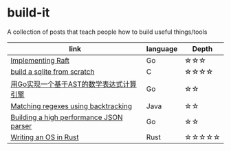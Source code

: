 # build-it
A collection of posts that teach people how to build useful things/tools


|link| language| Depth| 
|---|---|---|
|[Implementing Raft](https://eli.thegreenplace.net/2020/implementing-raft-part-0-introduction/) | Go| ☆☆☆|
|[build a sqlite from scratch](https://cstack.github.io/db_tutorial/) | C |☆☆☆☆|
|[用Go实现一个基于AST的数学表达式计算引擎](https://www.yoytang.com/math-expression-engine.html) | Go|☆☆|
|[Matching regexes using backtracking](https://marcin-chwedczuk.github.io/matching-regexes-using-backtracking) | Java|☆☆|
|[Building a high performance JSON parser](https://dave.cheney.net/high-performance-json.html) | Go| ☆☆|
| [Writing an OS in Rust ](https://os.phil-opp.com/) | Rust|☆☆☆☆☆|